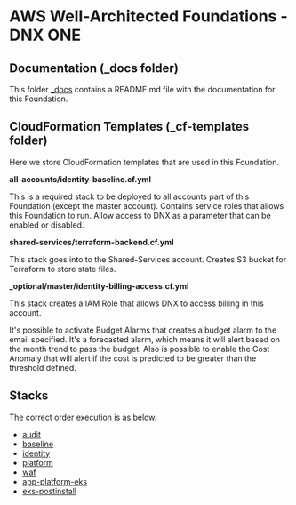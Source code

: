 # AWS Well-Architected Foundations - DNX ONE

## Documentation (_docs folder)

This folder [_docs](_docs/README.md) contains a README.md file with the documentation for this Foundation.

## CloudFormation Templates (_cf-templates folder)

Here we store CloudFormation templates that are used in this Foundation.

**all-accounts/identity-baseline.cf.yml**

This is a required stack to be deployed to all accounts part of this Foundation (except the master account).
Contains service roles that allows this Foundation to run.
Allow access to DNX as a parameter that can be enabled or disabled.

**shared-services/terraform-backend.cf.yml**

This stack goes into to the Shared-Services account. 
Creates S3 bucket for Terraform to store state files.

**_optional/master/identity-billing-access.cf.yml**

This stack creates a IAM Role that allows DNX to access billing in this account.

It's possible to activate Budget Alarms that creates a budget alarm to the email specified. It's a forecasted alarm, which means it will alert based on the month trend to pass the budget. Also is possible to enable the Cost Anomaly that will alert if the cost is predicted to be greater than the threshold defined.

## Stacks

The correct order execution is as below.

- [audit](audit/README.md)
- [baseline](baseline/README.md)
- [identity](identity/README.md)
- [platform](platform/README.md)
- [waf](waf/README.md)
- [app-platform-eks](app-platform-eks/README.md)
- [eks-postinstall](eks-postinstall/README.md)
